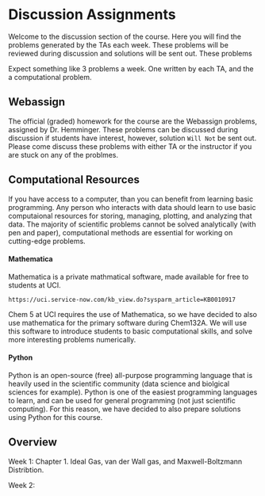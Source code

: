 # Discussion Assignments
Welcome to the discussion section of the course. 
Here you will find the problems generated by the TAs each week.
These problems will be reviewed during discussion and solutions will be sent out.
These problems 

Expect something like 3 problems a week.
One written by each TA, and the a computational problem.

## Webassign
The official (graded) homework for the course are the Webassign problems, assigned by Dr. Hemminger. 
These problems can be discussed during discussion if students have interest, however, solution `Will Not` be sent out.
Please come discuss these problems with either TA or the instructor if you are stuck on any of the problmes. 

## Computational Resources
If you have access to a computer, than you can benefit from learning basic programming. 
Any person who interacts with data should learn to use basic computaional resources for storing, managing, plotting, and analyzing that data.
The majority of scientific problems cannot be solved analytically (with pen and paper), computational methods are essential for working on cutting-edge problems.

#### Mathematica
Mathematica is a private mathmatical software, made available for free to students at UCI.

`https://uci.service-now.com/kb_view.do?sysparm_article=KB0010917`

Chem 5 at UCI requires the use of Mathematica, so we have decided to also use mathematica for the primary software during Chem132A. 
We will use this software to introduce students to basic computational skills, and solve more interesting problems numerically. 

#### Python
Python is an open-source (free) all-purpose programming language that is heavily used in the scientific community (data science and biolgical sciences for example). 
Python is one of the easiest programming languages to learn, and can be used for general programming (not just scientific computing). 
For this reason, we have decided to also prepare solutions using Python for this course.





## Overview
Week 1: Chapter 1. Ideal Gas, van der Wall gas, and Maxwell-Boltzmann Distribtion. 

Week 2:
